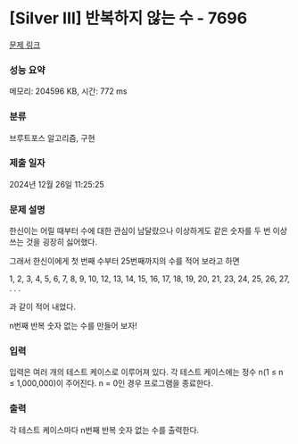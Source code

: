 # [Silver III] 반복하지 않는 수 - 7696 

[문제 링크](https://www.acmicpc.net/problem/7696) 

### 성능 요약

메모리: 204596 KB, 시간: 772 ms

### 분류

브루트포스 알고리즘, 구현

### 제출 일자

2024년 12월 26일 11:25:25

### 문제 설명

<p style="user-select: auto !important;">한신이는 어릴 때부터 수에 대한 관심이 남달랐으나 이상하게도 같은 숫자를 두 번 이상 쓰는 것을 굉장히 싫어했다.</p>

<p style="user-select: auto !important;">그래서 한신이에게 첫 번째 수부터 25번째까지의 수를 적어 보라고 하면</p>

<p style="user-select: auto !important;">1, 2, 3, 4, 5, 6, 7, 8, 9, 10, 12, 13, 14, 15, 16, 17, 18, 19, 20, 21, 23, 24, 25, 26, 27, . . .</p>

<p style="user-select: auto !important;">과 같이 적어 내었다.</p>

<p style="user-select: auto !important;">n번째 반복 숫자 없는 수를 만들어 보자!</p>

### 입력 

 <p style="user-select: auto !important;">입력은 여러 개의 테스트 케이스로 이루어져 있다. 각 테스트 케이스에는 정수 n(1 ≤ n ≤ 1,000,000)이 주어진다. n = 0인 경우 프로그램을 종료한다.</p>

### 출력 

 <p style="user-select: auto !important;">각 테스트 케이스마다 n번째 반복 숫자 없는 수를 출력한다.</p>

